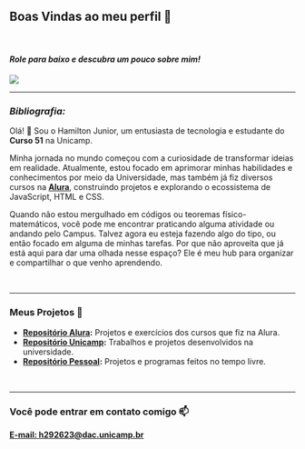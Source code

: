 ## Boas Vindas ao meu perfil 💯
<br>

#### *Role para baixo e descubra um pouco sobre mim!*
![](https://media1.tenor.com/m/bISmNK2IDLQAAAAC/start-gravity-falls.gif)
<br>

---

### *Bibliografia:*
Olá! 👋 Sou o Hamilton Junior, um entusiasta de tecnologia e estudante do **Curso 51** na Unicamp.
<br>

Minha jornada no mundo começou com a curiosidade de transformar ideias em realidade. Atualmente, estou focado em aprimorar minhas habilidades e conhecimentos por meio da Universidade, mas também já fiz diversos cursos na [**Alura**](https://www.alura.com.br/), construindo projetos e explorando o ecossistema de JavaScript, HTML e CSS.
<br>

Quando não estou mergulhado em códigos ou teoremas físico-matemáticos, você pode me encontrar praticando alguma atividade ou andando pelo Campus. Talvez agora eu esteja fazendo algo do tipo, ou então focado em alguma de minhas tarefas. Por que não aproveita que já está aqui para dar uma olhada nesse espaço? Ele é meu hub para organizar e compartilhar o que venho aprendendo.

<br>

---
### Meus Projetos 🚀

- **[Repositório Alura](https://github.com/Hamilguijr?tab=repositories/):** Projetos e exercícios dos cursos que fiz na Alura.
- **[Repositório Unicamp](https://github.com/Junior-Hamilton-G-S?tab=repositories/):** Trabalhos e projetos desenvolvidos na universidade.
- **[Repositório Pessoal](https://github.com/Hamilguijr/Repositorio-Pessoal/):** Projetos e programas feitos no tempo livre.
<br>

---

### Você pode entrar em contato comigo 📫

[**E-mail: h292623@dac.unicamp.br**](mailto:h292623@dac.unicamp.br)
